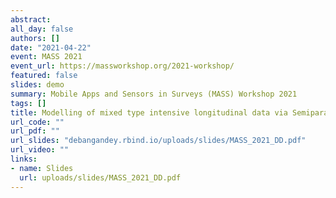 ```yaml
---
abstract: 
all_day: false
authors: []
date: "2021-04-22"
event: MASS 2021
event_url: https://massworkshop.org/2021-workshop/
featured: false
slides: demo
summary: Mobile Apps and Sensors in Surveys (MASS) Workshop 2021
tags: []
title: Modelling of mixed type intensive longitudinal data via Semiparametric Gaussian Copula and its     application to real-time mobile monitoring of daily health behaviours
url_code: ""
url_pdf: ""
url_slides: "debangandey.rbind.io/uploads/slides/MASS_2021_DD.pdf"
url_video: ""
links:
- name: Slides
  url: uploads/slides/MASS_2021_DD.pdf
---
```


